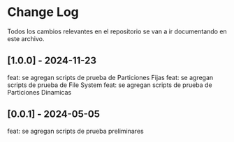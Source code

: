 # Change Log

Todos los cambios relevantes en el repositorio se van a ir documentando en este archivo.

## [1.0.0] - 2024-11-23

feat: se agregan scripts de prueba de Particiones Fijas
feat: se agregan scripts de prueba de File System
feat: se agregan scripts de prueba de Particiones Dinamicas

## [0.0.1] - 2024-05-05

feat: se agregan scripts de prueba preliminares